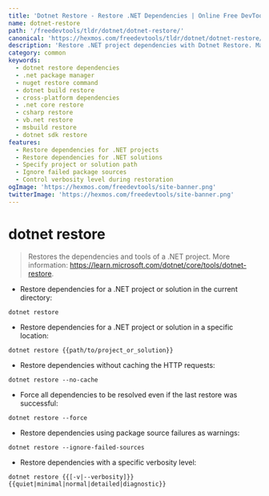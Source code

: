 ```yaml
---
title: 'Dotnet Restore - Restore .NET Dependencies | Online Free DevTools by Hexmos'
name: dotnet-restore
path: '/freedevtools/tldr/dotnet/dotnet-restore/'
canonical: 'https://hexmos.com/freedevtools/tldr/dotnet/dotnet-restore/'
description: 'Restore .NET project dependencies with Dotnet Restore. Manage package sources and control verbosity levels for efficient builds. Free online tool, no registration required.'
category: common
keywords:
  - dotnet restore dependencies
  - .net package manager
  - nuget restore command
  - dotnet build restore
  - cross-platform dependencies
  - .net core restore
  - csharp restore
  - vb.net restore
  - msbuild restore
  - dotnet sdk restore
features:
  - Restore dependencies for .NET projects
  - Restore dependencies for .NET solutions
  - Specify project or solution path
  - Ignore failed package sources
  - Control verbosity level during restoration
ogImage: 'https://hexmos.com/freedevtools/site-banner.png'
twitterImage: 'https://hexmos.com/freedevtools/site-banner.png'
---
```


# dotnet restore

> Restores the dependencies and tools of a .NET project.
> More information: <https://learn.microsoft.com/dotnet/core/tools/dotnet-restore>.

- Restore dependencies for a .NET project or solution in the current directory:

`dotnet restore`

- Restore dependencies for a .NET project or solution in a specific location:

`dotnet restore {{path/to/project_or_solution}}`

- Restore dependencies without caching the HTTP requests:

`dotnet restore --no-cache`

- Force all dependencies to be resolved even if the last restore was successful:

`dotnet restore --force`

- Restore dependencies using package source failures as warnings:

`dotnet restore --ignore-failed-sources`

- Restore dependencies with a specific verbosity level:

`dotnet restore {{[-v|--verbosity]}} {{quiet|minimal|normal|detailed|diagnostic}}`
